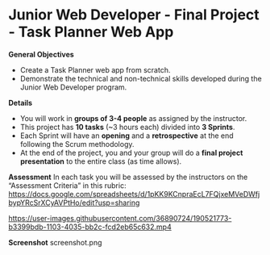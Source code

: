 
# Junior Web Developer - Final Project - Task Planner Web App


**General Objectives**

* Create a Task Planner web app from scratch.
* Demonstrate the technical and non-technical skills developed during the Junior Web Developer program. 


**Details**

* You will work in **groups of 3-4 people** as assigned by the instructor. 
* This project has **10 tasks** (~3 hours each) divided into **3 Sprints**.
* Each Sprint will have an **opening** and a **retrospective** at the end following the Scrum methodology.
* At the end of the project, you and your group will do a **final project presentation** to the entire class (as time allows).


**Assessment**
In each task you will be assessed by the instructors on the “Assessment Criteria” in this rubric: https://docs.google.com/spreadsheets/d/1pKK9KCnpraEcL7FQjxeMVeDWfjbypYRcSrXCyAVPtHo/edit?usp=sharing

https://user-images.githubusercontent.com/36890724/190521773-b3399bdb-1103-4035-bb2c-fcd2eb65c632.mp4

**Screenshot**
screenshot.png
